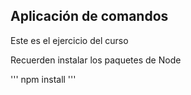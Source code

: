 ## Aplicación de comandos

Este es el ejercicio del curso

Recuerden instalar los paquetes de Node

'''
npm install
'''